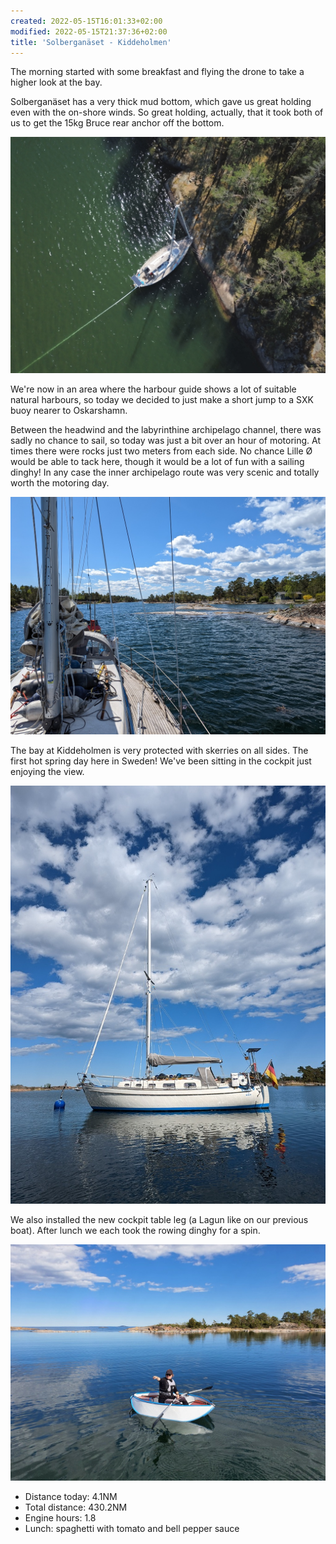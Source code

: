 ```yaml
---
created: 2022-05-15T16:01:33+02:00
modified: 2022-05-15T21:37:36+02:00
title: 'Solberganäset - Kiddeholmen'
---
```


The morning started with some breakfast and flying the drone to take a higher look at the bay.

Solberganäset has a very thick mud bottom, which gave us great holding even with the on-shore winds. So great holding, actually, that it took both of us to get the 15kg Bruce rear anchor off the bottom.

![Solberganäset from above](../2022/134aa885626ebaad9427fe315494e5eb.jpg) 

We're now in an area where the harbour guide shows a lot of suitable natural harbours, so today we decided to just make a short jump to a SXK buoy nearer to Oskarshamn.

Between the headwind and the labyrinthine archipelago channel, there was sadly no chance to sail, so today was just a bit over an hour of motoring. At times there were rocks just two meters from each side. No chance Lille Ø would be able to tack here, though it would be a lot of fun with a sailing dinghy! In any case the inner archipelago route was very scenic and totally worth the motoring day.

![Motoring between the rocks](../2022/f1952937c1a6d531dd3372c7c2f73546.jpg) 

The bay at Kiddeholmen is very protected with skerries on all sides. The first hot spring day here in Sweden! We've been sitting in the cockpit just enjoying the view.

![At the buoy](../2022/01f1b17b9dcb119d4fe0c0b663848efc.jpg)

We also installed the new cockpit table leg (a Lagun like on our previous boat). After lunch we each took the rowing dinghy for a spin.

![Banana-boot](../2022/d87b18e0b36d471b76c3f943089bae24.jpg) 

* Distance today: 4.1NM 
* Total distance:  430.2NM
* Engine hours: 1.8
* Lunch: spaghetti with tomato and bell pepper sauce
